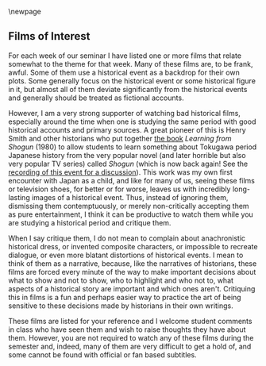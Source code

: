 \newpage

## Films of Interest

For each week of our seminar I have listed one or more films that relate somewhat to the theme for that week. Many of these films are, to be frank, awful. Some of them use a historical event as a backdrop for their own plots. Some generally focus on the historical event or some historical figure in it, but almost all of them deviate significantly from the historical events and generally should be treated as fictional accounts.

However, I am a very strong supporter of watching bad historical films, especially around the time when one is studying the same period with good historical accounts and primary sources. A great pioneer of this is Henry Smith and other historians who put together [the book](http://www.columbia.edu/~hds2/learning/) *Learning from Shogun* (1980) to allow students to learn something about Tokugawa period Japanese history from the very popular novel (and later horrible but also very popular TV series) called *Shogun* (which is now back again! See the [recording of this event for a discussion](https://www.youtube.com/watch?v=w9s3D4HXlU8)). This work was my own first encounter with Japan as a child, and like for many of us, seeing these films or television shoes, for better or for worse, leaves us with incredibly long-lasting images of a historical event. Thus, instead of ignoring them, dismissing them contemptuously, or merely non-critically accepting them as pure entertainment, I think it can be productive to watch them while you are studying a historical period and critique them. 

When I say critique them, I do not mean to complain about anachronistic historical dress, or invented composite characters, or impossible to recreate dialogue, or even more blatant distortions of historical events. I mean to think of them as a narrative, because, like the narratives of historians, these films are forced every minute of the way to make important decisions about what to show and not to show, who to highlight and who not to, what aspects of a historical story are important and which ones aren't. Critiquing this in films is a fun and perhaps easier way to practice the art of being sensitive to these decisions made by historians in their own writings.

These films are listed for your reference and I welcome student comments in class who have seen them and wish to raise thoughts they have about them. However, you are not required to watch any of these films during the semester and, indeed, many of them are very difficult to get a hold of, and some cannot be found with official or fan based subtitles. 
